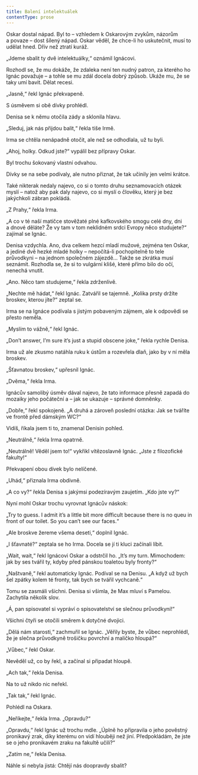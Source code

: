 ```yaml
---
title: Balení intelektuálek
contentType: prose
---
```


Oskar dostal nápad. Byl to – vzhledem k Oskarovým zvykům, názorům a povaze – dost šílený nápad. Oskar věděl, že chce-li ho uskutečnit, musí to udělat hned. Dřív než ztratí kuráž.

  

„Jdeme sbalit ty dvě intelektuálky,“ oznámil Ignácovi.

Rozhodl se, že mu dokáže, že zdaleka není ten nudný patron, za kterého ho Ignác považuje – a tohle se mu zdál docela dobrý způsob. Ukáže mu, že se taky umí bavit. Dělat recesi.

„Jasně,“ řekl Ignác překvapeně.

S úsměvem si obě dívky prohlédl.

Denisa se k němu otočila zády a sklonila hlavu.

„Sleduj, jak nás přijdou balit,“ řekla tiše Irmě.

Irma se chtěla nenápadně otočit, ale než se odhodlala, už tu byli.

„Ahoj, holky. Odkud jste?“ vypálil bez přípravy Oskar.

Byl trochu šokovaný vlastní odvahou.

Dívky se na sebe podívaly, ale nutno přiznat, že tak učinily jen velmi krátce.

Také nikterak nedaly najevo, co si o tomto druhu seznamovacích otázek myslí – natož aby pak daly najevo, co si myslí o člověku, který je bez jakýchkoli zábran pokládá.

„Z Prahy,“ řekla Irma.

„A co v té naší matičce stověžaté plné kafkovského smogu celé dny, dni a dnové děláte? Že vy tam v tom neklidném srdci Evropy něco studujete?“ zajímal se Ignác.

Denisa vzdychla. Ano, dva celkem hezcí mladí mužové, zejména ten Oskar, a jediné dvě hezké mladé holky – nepočítá-li pochopitelně to tele průvodkyni – na jednom společném zájezdě… Takže se zkrátka musí seznámit. Rozhodla se, že si to vulgární klišé, které přímo bilo do očí, nenechá vnutit.

„Ano. Něco tam studujeme,“ řekla zdrženlivě.

„Nechte mě hádat,“ řekl Ignác. Zatvářil se tajemně. „Kolika prsty držíte broskev, kterou jíte?“ zeptal se.

Irma se na Ignáce podívala s jistým pobaveným zájmem, ale k odpovědi se přesto neměla.

„Myslím to vážně,“ řekl Ignác.

„Don’t answer, I’m sure it’s just a stupid obscene joke,“ řekla rychle Denisa.

Irma už ale zkusmo natáhla ruku k ústům a rozevřela dlaň, jako by v ní měla broskev.

„Šťavnatou broskev,“ upřesnil Ignác.

„Dvěma,“ řekla Irma.

Ignácův samolibý úsměv dával najevo, že tato informace přesně zapadá do mozaiky jeho počáteční a – jak se ukazuje – správné domněnky.

„Dobře,“ řekl spokojeně. „A druhá a zároveň poslední otázka: Jak se tváříte ve frontě před dámským WC?“

Vidíš, říkala jsem ti to, znamenal Denisin pohled.

„Neutrálně,“ řekla Irma opatrně.

„Neutrálně! Věděl jsem to!“ vykřikl vítězoslavně Ignác. „Jste z filozofické fakulty!“

Překvapení obou dívek bylo nelíčené.

„Uhád,“ přiznala Irma obdivně.

„A co vy?“ řekla Denisa s jakýmsi podezíravým zaujetím. „Kdo jste vy?“

Nyní mohl Oskar trochu vyrovnat Ignácův náskok:

„Try to guess. I admit it’s a little bit more difficult because there is no queu in front of our toilet. So you can’t see our faces.“

„Ale broskve žereme všema deseti,“ doplnil Ignác.

„I šťavnaté?“ zeptala se ho Irma. Docela se jí ti kluci začínali líbit.

„Wait, wait,“ řekl Ignácovi Oskar a odstrčil ho. „It’s my turn. Mimochodem: jak by ses tvářil ty, kdyby před pánskou toaletou byly fronty?“

„Naštvaně,“ řekl automaticky Ignác. Podíval se na Denisu. „A když už bych šel zpátky kolem té fronty, tak bych se tvářil vychcaně.“

Tomu se zasmáli všichni. Denisa si všimla, že Max mluví s Pamelou. Zachytila několik slov.

„Á, pan spisovatel si vypráví o spisovatelství se slečnou průvodkyní!“

Všichni čtyři se otočili směrem k dotyčné dvojici.

„Dělá nám starosti,“ zachmuřil se Ignác. „Věřily byste, že vůbec neprohlédl, že je slečna průvodkyně trošičku povrchní a maličko hloupá?“

„Vůbec,“ řekl Oskar.

Nevěděl už, co by řekl, a začínal si připadat hloupě.

„Ach tak,“ řekla Denisa.

Na to už nikdo nic neřekl.

„Tak tak,“ řekl Ignác.

Pohlédl na Oskara.

„Neříkejte,“ řekla Irma. „Opravdu?“

„Opravdu,“ řekl Ignác už trochu mdle. „Úplně ho připravila o jeho pověstný pronikavý zrak, díky kterému on vidí hlouběji než jiní. Předpokládám, že jste se o jeho pronikavém zraku na fakultě učili?“

„Zatím ne,“ řekla Denisa.

Náhle si nebyla jistá: Chtějí nás doopravdy sbalit?
